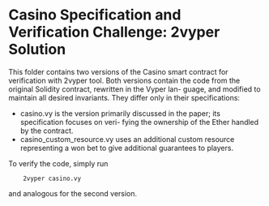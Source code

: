 # Casino Specification and Verification Challenge: 2vyper Solution

This folder contains two versions of the Casino smart contract for verification with 2vyper tool. 
Both versions contain the code from the original Solidity contract, rewritten in the Vyper lan-
guage, and modified to maintain all desired invariants. They differ only in their specifications:
- casino.vy is the version primarily discussed in the paper; its specification focuses on veri-
  fying the ownership of the Ether handled by the contract.
- casino_custom_resource.vy uses an additional custom resource representing a won bet to give
  additional guarantees to players.

To verify the code, simply run

        2vyper casino.vy

and analogous for the second version.
